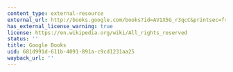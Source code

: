 ```yaml
---
content_type: external-resource
external_url: http://books.google.com/books?id=AV1X5G_r3qcC&printsec=frontcover
has_external_license_warning: true
license: https://en.wikipedia.org/wiki/All_rights_reserved
status: ''
title: Google Books
uid: 681d991d-611b-4091-891a-c9cd1231aa25
wayback_url: ''
---
```

